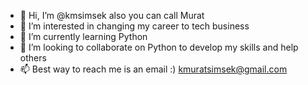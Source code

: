 - 👋 Hi, I’m @kmsimsek also you can call Murat
- 👀 I’m interested in changing my career to tech business
- 🌱 I’m currently learning Python
- 💞️ I’m looking to collaborate on Python to develop my skills and help others
- 📫 Best way to reach me is an email :) kmuratsimsek@gmail.com

<!---
kmsimsek/kmsimsek is a ✨ special ✨ repository because its `README.md` (this file) appears on your GitHub profile.
You can click the Preview link to take a look at your changes.
--->

